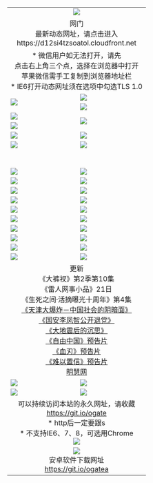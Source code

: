﻿<table>
  <tr></tr>
  <tr><td colspan=2 align=center><img src="https://cloud.githubusercontent.com/assets/11880933/13434984/f430fae2-e012-11e5-814f-c2df1e82b247.jpg" /></td></tr>
  <tr><td colspan=2 align=center>网门<br>最新动态网址，请点击进入
<br>https://d12si4tzsoatol.cloudfront.net
    </td>
  </tr>
  <tr>
    <td colspan=2 align=center>* 微信用户如无法打开，请先<br>点击右上角三个点，选择在浏览器中打开<br>苹果微信需手工复制到浏览器地址栏
    <br>* IE6打开动态网址须在选项中勾选TLS 1.0</td>
  </tr>
  <tr>
    <td rowspan=2><a href="https://d12si4tzsoatol.cloudfront.net/ogUP.aspx?name=11DKC.mp4&list=11DKC" target="_blank"><img src="https://d12si4tzsoatol.cloudfront.net/Up/11DKC1.jpg" /></a></td> 
    <td><div><a href="https://d12si4tzsoatol.cloudfront.net/ogUP.aspx?name=LRWS.mp4&list=LRWS" target="_blank"><img src="https://d12si4tzsoatol.cloudfront.net/Up/LRWS.jpg" /></a></td>
   </tr>
  <tr>
    <td><a href="https://d12si4tzsoatol.cloudfront.net/ogNiceVedio.aspx" target="_blank"><img src="https://d12si4tzsoatol.cloudfront.net/Up/11TGKDY.jpg" /></a></td>
  </tr>
  <tr>
    <td><a href="https://d12si4tzsoatol.cloudfront.net/ogUP.aspx?name=JQR.mp4&count=2" target="_blank"><img src="https://d12si4tzsoatol.cloudfront.net/Up/JQR.jpg" /></a></td>   
    <td rowspan=2><a href="https://d12si4tzsoatol.cloudfront.net/ogUP.aspx?name=JP.mp4&count=9" target="_blank"><img src="https://d12si4tzsoatol.cloudfront.net/Up/JP.jpg" /></td>
  </tr>
  <tr>
    <td><a href="https://d12si4tzsoatol.cloudfront.net/ogUP.aspx?name=WH.mp4" target="_blank"><img src="https://d12si4tzsoatol.cloudfront.net/Up/WH.jpg" /></a></td>
  </tr>
  <tr>
    <td><a href="https://d12si4tzsoatol.cloudfront.net/ogUP.aspx?name=SSZJ.mp4&list=SSZJ" target="_blank"><img src="https://d12si4tzsoatol.cloudfront.net/Up/SSZJ.jpg" /></a></td>
    <td><a href="https://d12si4tzsoatol.cloudfront.net/ogUP.aspx?name=1XQK.mp4&count=13" target="_blank"><img src="https://d12si4tzsoatol.cloudfront.net/Up/1XQK.jpg" /></a</td>
  </tr>
  <tr>
    <td><a href="https://d12si4tzsoatol.cloudfront.net/ogUP.aspx?name=ZY.mp4&count=2015|16" target="_blank"><img src="https://d12si4tzsoatol.cloudfront.net/Up/ZY.jpg" /></a</td>
    <td><a href="https://d12si4tzsoatol.cloudfront.net/ogUP.aspx?name=XTFY.mp4&count=B|2,A|24" target="_blank"><img src="https://d12si4tzsoatol.cloudfront.net/Up/XTFY.jpg" /></a></td>
  </tr>
  <tr height="40">
  </tr>
  <tr>
    <td><a href="https://d12si4tzsoatol.cloudfront.net/ogUP.aspx?name=4SQQ.mp4&list=4SQQ" target="_blank"><img src="https://d12si4tzsoatol.cloudfront.net/Up/4SQQ0.jpg"/></a></td>
    <td><a href="https://d12si4tzsoatol.cloudfront.net/ogUP.aspx?name=4SHQ.mp4&list=4SHQ" target="_blank"><img src="https://d12si4tzsoatol.cloudfront.net/Up/4SHQ0.jpg"/></a></td>
  </tr>
  <tr>
    <td><a href="https://d12si4tzsoatol.cloudfront.net/ogUP.aspx?name=4SZG.mp4&list=4SZG" target="_blank"><img src="https://d12si4tzsoatol.cloudfront.net/Up/4SZG0.jpg"/></a></td>
    <td><a href="https://d12si4tzsoatol.cloudfront.net/ogUP.aspx?name=4SDJ.mp4&list=4SDJ" target="_blank"><img src="https://d12si4tzsoatol.cloudfront.net/Up/4SDJ0.jpg"/></a></td>
  </tr>
  <tr>
    <td><a href="https://d12si4tzsoatol.cloudfront.net/ogUP.aspx?name=4SGX.mp4&list=4SGX" target="_blank"><img src="https://d12si4tzsoatol.cloudfront.net/Up/4SGX0.jpg"/></a></td>
    <td><a href="https://d12si4tzsoatol.cloudfront.net/ogUP.aspx?name=4SHD.mp4&list=4SHD" target="_blank"><img src="https://d12si4tzsoatol.cloudfront.net/Up/4SHD0.jpg"/></a></td>
  </tr>
  <tr>
    <td><a href="https://d12si4tzsoatol.cloudfront.net/ogUP.aspx?name=4CTX.mp4&list=4CTX" target="_blank"><img src="https://d12si4tzsoatol.cloudfront.net/Up/4CTX0.jpg"/></a></td>
    <td><a href="https://d12si4tzsoatol.cloudfront.net/ogUP.aspx?name=4CWZ.mp4&list=4CWZ" target="_blank"><img src="https://d12si4tzsoatol.cloudfront.net/Up/4CWZ0.jpg"/></a></td>
  </tr>
  <tr>
    <td><a href="https://d12si4tzsoatol.cloudfront.net/onUP.aspx?name=https://d1qhweuvr3wm0g.cloudfront.net/" target="_blank"><img src="https://d12si4tzsoatol.cloudfront.net/Up/0DTW.jpg"/></a></td>
    <td><a href="https://d12si4tzsoatol.cloudfront.net/onUP.aspx?name=https://d240ns8up8earz.cloudfront.net/acenter/" target="_blank"><img src="https://d12si4tzsoatol.cloudfront.net/Up/0TDW.jpg" /></a></td>
  </tr>
  <tr>
    <td><a href="https://d12si4tzsoatol.cloudfront.net/onUP.aspx?name=https://d4508d6vomz2p.cloudfront.net/gb/nsc413.htm" target="_blank"><img src="https://d12si4tzsoatol.cloudfront.net/Up/0DJY.jpg" /></a></td>
    <td><a href="https://d12si4tzsoatol.cloudfront.net/onUP.aspx?name=https://d3bxwq7vzudb5l.cloudfront.net/xtr/gb/prog204.html" target="_blank"><img src="https://d12si4tzsoatol.cloudfront.net/Up/0XTR.jpg" /></a></td>
  </tr>
  <tr>
    <td><a href="https://d12si4tzsoatol.cloudfront.net/onUP.aspx?name=https://d3aj00iefsmfgc.cloudfront.net/" target="_blank"><img src="https://d12si4tzsoatol.cloudfront.net/Up/0MHW.jpg" /></a></td>
    <td><a href="https://d12si4tzsoatol.cloudfront.net/onUP.aspx?name=https://d1sbg9daat0zu5.cloudfront.net/" target="_blank"><img src="https://d12si4tzsoatol.cloudfront.net/Up/0ZJW.jpg" /></a></td>
  </tr>
  <tr>
    <td><a href="https://d12si4tzsoatol.cloudfront.net/ogUP.aspx?name=0FG.zip" target="_blank"><img src="https://d12si4tzsoatol.cloudfront.net/Up/0FG.jpg" /></a></td>
    <td><a href="https://d12si4tzsoatol.cloudfront.net/ogUP.aspx?name=0FGA.apk" target="_blank"><img src="https://d12si4tzsoatol.cloudfront.net/Up/0FGA.jpg" /></a></td>
  </tr>
  <tr>
    <td><a href="https://d12si4tzsoatol.cloudfront.net/ogUP.aspx?name=0U.zip" target="_blank"><img src="https://d12si4tzsoatol.cloudfront.net/Up/0U.jpg" /></a></td>
    <td><a href="https://d12si4tzsoatol.cloudfront.net/ogUP.aspx?name=0UA.apk" target="_blank"><img src="https://d12si4tzsoatol.cloudfront.net/Up/0UA.jpg" /></a></td>
  </tr>
  <tr>
    <td><a href="https://d12si4tzsoatol.cloudfront.net/ogUP.aspx?name=0iPPOTV.zip" target="_blank"><img src="https://d12si4tzsoatol.cloudfront.net/Up/0iPPOTV.jpg" /></a></td>
    <td><a href="https://d12si4tzsoatol.cloudfront.net/ogUP.aspx?name=0iNTD.apk" target="_blank"><img src="https://d12si4tzsoatol.cloudfront.net/Up/0iNTD.jpg" /></a></td>
  </tr>
  <tr>
    <td colspan=2 align=center>更新<br>
      《大裤衩》第2季第10集<br>
      《雷人网事小品》21日<br>
      《生死之间·活摘曝光十周年》第4集</a><br>
      <a href="https://d12si4tzsoatol.cloudfront.net/ogUP.aspx?name=4TJDBZ.mp4" target="_blank">《天津大爆炸－中国社会的阴暗面》</a><br>
      <a href="https://d12si4tzsoatol.cloudfront.net/ogUP.aspx?name=4LFZ.mp4" target="_blank">《国安李凤智公开退党》</a><br>
      <a href="https://d12si4tzsoatol.cloudfront.net/ogUP.aspx?name=4DDZHDCS.mp4" target="_blank">《大地震后的沉思》</a><br>
      <a href="https://d12si4tzsoatol.cloudfront.net/ogUP.aspx?name=11ZYZG0.mp4" target="_blank">《自由中国》预告片</a><br>
      <a href="https://d12si4tzsoatol.cloudfront.net/ogUP.aspx?name=11XR.mp4" target="_blank">《血刃》预告片</a><br>
      <a href="https://d12si4tzsoatol.cloudfront.net/ogUP.aspx?name=11NYZX.mp4&count=2" target="_blank">《难以置信》预告片</a><br>
      <a href="https://d12si4tzsoatol.cloudfront.net/onUP.aspx?name=https://www.minghui.org/" target="_blank">明慧网</a></td>
    </td>
  </tr>
  <tr>
    <td><a href="https://d12si4tzsoatol.cloudfront.net/ogNice.aspx" target="_blank"><img src="https://cloud.githubusercontent.com/assets/11880933/13720378/f84bb392-e841-11e5-8739-815049dd6ff8.jpg" /></a></td>
    <td><a href="https://d12si4tzsoatol.cloudfront.net/onCO.aspx?ob=600%E4%BA%8B%E7%89%A9&op=%E5%A2%9E%E5%88%A0%E6%94%B9&args=WH1~%23%E7%B1%BB%E5%9E%8B6%E6%96%B0%E9%97%BB%7c%23%E7%B1%BB%E5%9E%8B6%E8%AF%84%E8%AE%BA&mode=" target="_blank"><img src="https://cloud.githubusercontent.com/assets/11880933/13720380/04d76a16-e842-11e5-8833-e627daa88802.jpg" /></a></td> 
  </tr>
  <tr>
    <td><a href="https://d12si4tzsoatol.cloudfront.net/ogDY.aspx" target="_blank"><img src="https://cloud.githubusercontent.com/assets/11880933/13720384/11817090-e842-11e5-9571-7dc2f1af9f42.jpg" /></a></td>
    <td><a href="https://d12si4tzsoatol.cloudfront.net/ogST.aspx" target="_blank"><img src="https://cloud.githubusercontent.com/assets/11880933/13720385/1467ea3c-e842-11e5-86df-c96c9a556aaf.jpg" /></a></td> 
  </tr>
  <!--tr>
    <td colspan=2 align=center>
      <微信可扫描以下临时二维码<br/>https://bit.ly/1mBQHW8<br/><a href="https://d12si4tzsoatol.cloudfront.net/Up/0WMGDL3.png" target="_blank"><img src="https://d12si4tzsoatol.cloudfront.net/Up/0WMGD3.png"/></a>
  </tr-->
  <tr>
    <td colspan=2 align=center>可以持续访问本站的永久网址，请收藏<br/><a href="https://git.io/ogate" target="_blank">https://git.io/ogate</a><br/>* http后一定要跟s<br/>* 不支持IE6、7、8，可选用Chrome<br/><a href="https://d12si4tzsoatol.cloudfront.net/Up/0WMGDL2.png" target="_blank"><img src="https://d12si4tzsoatol.cloudfront.net/Up/0WMGD2.png"/></a></td>
  </tr>
  <tr>
    <td colspan=2 align=center><a href="https://d12si4tzsoatol.cloudfront.net/ogUP.aspx?name=0oGate.apk" target="_blank"><img src="https://cloud.githubusercontent.com/assets/11880933/13720399/75e143ee-e842-11e5-9f0a-1421f423c80f.jpg" /></a><br>安卓软件下载网址<br><a href="https://git.io/ogatea">https://git.io/ogatea</a></td>
  </tr>
  <!--tr>
    <td colspan=2 align=center>可能失效的动态网址
    </td>
  </tr-->
</table>
